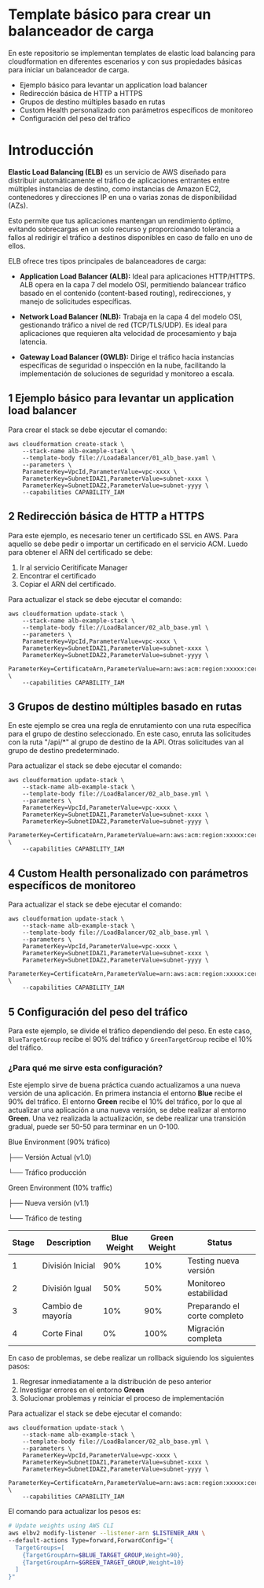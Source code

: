 # Template básico para crear un balanceador de carga

En este repositorio se implementan templates de elastic load balancing para cloudformation en diferentes escenarios y con sus propiedades básicas para iniciar un balanceador de carga.

- Ejemplo básico para levantar un application load balancer
- Redirección básica de HTTP a HTTPS
- Grupos de destino múltiples basado en rutas
- Custom Health personalizado con parámetros específicos de monitoreo
- Configuración del peso del tráfico

# Introducción

**Elastic Load Balancing (ELB)** es un servicio de AWS diseñado para distribuir automáticamente el tráfico de aplicaciones entrantes entre múltiples instancias de destino, como instancias de Amazon EC2, contenedores y direcciones IP en una o varias zonas de disponibilidad (AZs).

Esto permite que tus aplicaciones mantengan un rendimiento óptimo, evitando sobrecargas en un solo recurso y proporcionando tolerancia a fallos al redirigir el tráfico a destinos disponibles en caso de fallo en uno de ellos.

ELB ofrece tres tipos principales de balanceadores de carga:

- **Application Load Balancer (ALB):** Ideal para aplicaciones HTTP/HTTPS. ALB opera en la capa 7 del modelo OSI, permitiendo balancear tráfico basado en el contenido (content-based routing), redirecciones, y manejo de solicitudes específicas.

- **Network Load Balancer (NLB):** Trabaja en la capa 4 del modelo OSI, gestionando tráfico a nivel de red (TCP/TLS/UDP). Es ideal para aplicaciones que requieren alta velocidad de procesamiento y baja latencia.

- **Gateway Load Balancer (GWLB):** Dirige el tráfico hacia instancias específicas de seguridad o inspección en la nube, facilitando la implementación de soluciones de seguridad y monitoreo a escala.

## 1 Ejemplo básico para levantar un application load balancer

Para crear el stack se debe ejecutar el comando:

```
aws cloudformation create-stack \
    --stack-name alb-example-stack \
    --template-body file://LoadaBalancer/01_alb_base.yaml \
    --parameters \
    ParameterKey=VpcId,ParameterValue=vpc-xxxx \
    ParameterKey=SubnetIDAZ1,ParameterValue=subnet-xxxx \
    ParameterKey=SubnetIDAZ2,ParameterValue=subnet-yyyy \
    --capabilities CAPABILITY_IAM
```

## 2 Redirección básica de HTTP a HTTPS

Para este ejemplo, es necesario tener un certificado SSL en AWS. Para aquello se debe pedir o importar un certificado en el servicio ACM. Luedo para obtener el ARN del certificado se debe:

1. Ir al servicio Ceritificate Manager
2. Encontrar el certificado
3. Copiar el ARN del certificado.

Para actualizar el stack se debe ejecutar el comando:

```
aws cloudformation update-stack \
    --stack-name alb-example-stack \
    --template-body file://LoadBalancer/02_alb_base.yml \
    --parameters \
    ParameterKey=VpcId,ParameterValue=vpc-xxxx \
    ParameterKey=SubnetIDAZ1,ParameterValue=subnet-xxxx \
    ParameterKey=SubnetIDAZ2,ParameterValue=subnet-yyyy \
    ParameterKey=CertificateArn,ParameterValue=arn:aws:acm:region:xxxxx:certificate/xxxxxxxx \
    --capabilities CAPABILITY_IAM
```

## 3 Grupos de destino múltiples basado en rutas

En este ejemplo se crea una regla de enrutamiento con una ruta específica para el grupo de destino seleccionado. En este caso, enruta las solicitudes con la ruta "/api/*" al grupo de destino de la API. Otras solicitudes van al grupo de destino predeterminado.

Para actualizar el stack se debe ejecutar el comando:

```
aws cloudformation update-stack \
    --stack-name alb-example-stack \
    --template-body file://LoadBalancer/02_alb_base.yml \
    --parameters \
    ParameterKey=VpcId,ParameterValue=vpc-xxxx \
    ParameterKey=SubnetIDAZ1,ParameterValue=subnet-xxxx \
    ParameterKey=SubnetIDAZ2,ParameterValue=subnet-yyyy \
    ParameterKey=CertificateArn,ParameterValue=arn:aws:acm:region:xxxxx:certificate/xxxxxxxx \
    --capabilities CAPABILITY_IAM
```

## 4 Custom Health personalizado con parámetros específicos de monitoreo

Para actualizar el stack se debe ejecutar el comando:

```
aws cloudformation update-stack \
    --stack-name alb-example-stack \
    --template-body file://LoadBalancer/02_alb_base.yml \
    --parameters \
    ParameterKey=VpcId,ParameterValue=vpc-xxxx \
    ParameterKey=SubnetIDAZ1,ParameterValue=subnet-xxxx \
    ParameterKey=SubnetIDAZ2,ParameterValue=subnet-yyyy \
    ParameterKey=CertificateArn,ParameterValue=arn:aws:acm:region:xxxxx:certificate/xxxxxxxx \
    --capabilities CAPABILITY_IAM
```

## 5 Configuración del peso del tráfico

Para este ejemplo, se divide el tráfico dependiendo del peso. En este caso, `BlueTargetGroup` recibe el 90% del tráfico y `GreenTargetGroup` recibe el 10% del tráfico.

### ¿Para qué me sirve esta configuración?

Este ejemplo sirve de buena práctica cuando actualizamos a una nueva versión de una aplicación. En primera instancia el entorno **Blue** recibe el 90% del tráfico. El entorno **Green** recibe el 10% del tráfico, por lo que al actualizar una aplicación a una nueva versión, se debe realizar al entorno **Green**. Una vez realizada la actualización, se debe realizar una transición gradual, puede ser 50-50 para terminar en un 0-100.

Blue Environment (90% tráfico)

├── Versión Actual (v1.0)

└── Tráfico producción

Green Environment (10% traffic)

├── Nueva versión (v1.1)

└── Tráfico de testing

| Stage | Description | Blue Weight | Green Weight | Status |
|-------|-------------|-------------|--------------|--------|
| 1 | División Inicial | 90% | 10% | Testing nueva versión |
| 2 | División Igual | 50% | 50% | Monitoreo estabilidad |
| 3 | Cambio de mayoría | 10% | 90% | Preparando el corte completo |
| 4 | Corte Final | 0% | 100% | Migración completa |

En caso de problemas, se debe realizar un rollback siguiendo los siguientes pasos:

1. Regresar inmediatamente a la distribución de peso anterior
2. Investigar errores en el entorno **Green**
3. Solucionar problemas y reiniciar el proceso de implementación

Para actualizar el stack se debe ejecutar el comando:

```
aws cloudformation update-stack \
    --stack-name alb-example-stack \
    --template-body file://LoadBalancer/02_alb_base.yml \
    --parameters \
    ParameterKey=VpcId,ParameterValue=vpc-xxxx \
    ParameterKey=SubnetIDAZ1,ParameterValue=subnet-xxxx \
    ParameterKey=SubnetIDAZ2,ParameterValue=subnet-yyyy \
    ParameterKey=CertificateArn,ParameterValue=arn:aws:acm:region:xxxxx:certificate/xxxxxxxx \
    --capabilities CAPABILITY_IAM
```
El comando para actualizar los pesos es:

```bash
# Update weights using AWS CLI
aws elbv2 modify-listener --listener-arn $LISTENER_ARN \
--default-actions Type=forward,ForwardConfig="{
  TargetGroups=[
    {TargetGroupArn=$BLUE_TARGET_GROUP,Weight=90},
    {TargetGroupArn=$GREEN_TARGET_GROUP,Weight=10}
  ]
}"
```
